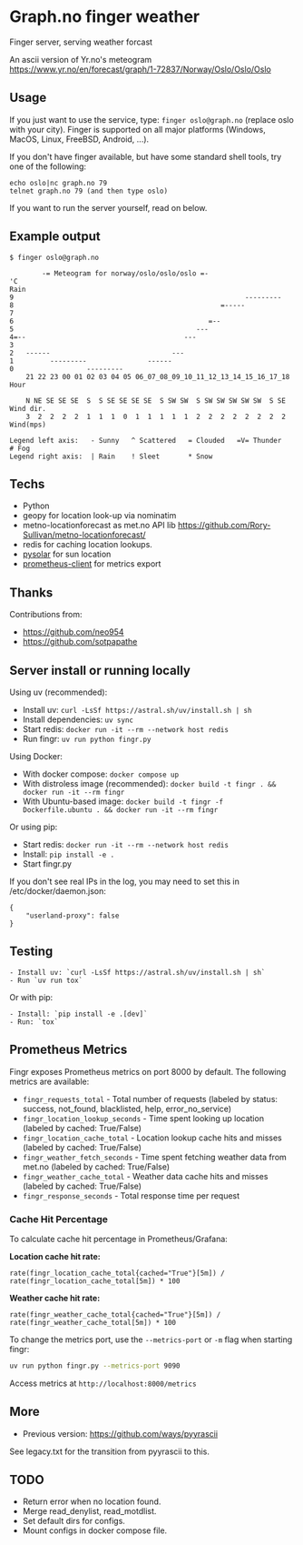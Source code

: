 # Graph.no finger weather

Finger server, serving weather forcast

An ascii version of Yr.no's meteogram <https://www.yr.no/en/forecast/graph/1-72837/Norway/Oslo/Oslo/Oslo>

## Usage

If you just want to use the service, type: `finger oslo@graph.no` (replace oslo with your city). Finger is supported on all major platforms (Windows, MacOS, Linux, FreeBSD, Android, ...).

If you don't have finger available, but have some standard shell tools, try one of the following:

    echo oslo|nc graph.no 79
    telnet graph.no 79 (and then type oslo)

If you want to run the server yourself, read on below.

## Example output

    $ finger oslo@graph.no

            -= Meteogram for norway/oslo/oslo/oslo =-                    
    'C                                                                   Rain
    9                                                         --------- 
    8                                                   =-----          
    7                                                                   
    6                                                =--                
    5                                             ---                   
    4=--                                       ---                      
    3                                                                   
    2   ------                              ---                         
    1         ---------               ------                            
    0                  ---------                                        
        21 22 23 00 01 02 03 04 05 06_07_08_09_10_11_12_13_14_15_16_17_18 Hour
    
        N NE SE SE SE  S  S SE SE SE SE  S SW SW  S SW SW SW SW SW  S SE Wind dir.
        3  2  2  2  2  1  1  1  0  1  1  1  1  1  2  2  2  2  2  2  2  2 Wind(mps)

    Legend left axis:   - Sunny   ^ Scattered   = Clouded   =V= Thunder   # Fog
    Legend right axis:  | Rain    ! Sleet       * Snow

## Techs

* Python
* geopy for location look-up via nominatim
* metno-locationforecast as met.no API lib <https://github.com/Rory-Sullivan/metno-locationforecast/>
* redis for caching location lookups.
* [pysolar](https://pysolar.readthedocs.io/) for sun location
* [prometheus-client](https://github.com/prometheus/client_python) for metrics export

## Thanks

Contributions from:
* <https://github.com/neo954>
* <https://github.com/sotpapathe>

## Server install or running locally

Using uv (recommended):

* Install uv: `curl -LsSf https://astral.sh/uv/install.sh | sh`
* Install dependencies: `uv sync`
* Start redis: `docker run -it --rm --network host redis`
* Run fingr: `uv run python fingr.py`

Using Docker:

* With docker compose: `docker compose up`
* With distroless image (recommended): `docker build -t fingr . && docker run -it --rm fingr`
* With Ubuntu-based image: `docker build -t fingr -f Dockerfile.ubuntu . && docker run -it --rm fingr`

Or using pip:

* Start redis: `docker run -it --rm --network host redis`
* Install: `pip install -e .`
* Start fingr.py

If you don't see real IPs in the log, you may need to set this in /etc/docker/daemon.json:

    {
        "userland-proxy": false
    }

## Testing

    - Install uv: `curl -LsSf https://astral.sh/uv/install.sh | sh`
    - Run `uv run tox`
    
Or with pip:
    
    - Install: `pip install -e .[dev]`
    - Run: `tox`

## Prometheus Metrics

Fingr exposes Prometheus metrics on port 8000 by default. The following metrics are available:

* `fingr_requests_total` - Total number of requests (labeled by status: success, not_found, blacklisted, help, error_no_service)
* `fingr_location_lookup_seconds` - Time spent looking up location (labeled by cached: True/False)
* `fingr_location_cache_total` - Location lookup cache hits and misses (labeled by cached: True/False)
* `fingr_weather_fetch_seconds` - Time spent fetching weather data from met.no (labeled by cached: True/False)
* `fingr_weather_cache_total` - Weather data cache hits and misses (labeled by cached: True/False)
* `fingr_response_seconds` - Total response time per request

### Cache Hit Percentage

To calculate cache hit percentage in Prometheus/Grafana:

**Location cache hit rate:**
```promql
rate(fingr_location_cache_total{cached="True"}[5m]) / rate(fingr_location_cache_total[5m]) * 100
```

**Weather cache hit rate:**
```promql
rate(fingr_weather_cache_total{cached="True"}[5m]) / rate(fingr_weather_cache_total[5m]) * 100
```

To change the metrics port, use the `--metrics-port` or `-m` flag when starting fingr:

```bash
uv run python fingr.py --metrics-port 9090
```

Access metrics at `http://localhost:8000/metrics`


## More

* Previous version: <https://github.com/ways/pyyrascii>

See legacy.txt for the transition from pyyrascii to this.

## TODO

* Return error when no location found.
* Merge read_denylist, read_motdlist.
* Set default dirs for configs.
* Mount configs in docker compose file.
